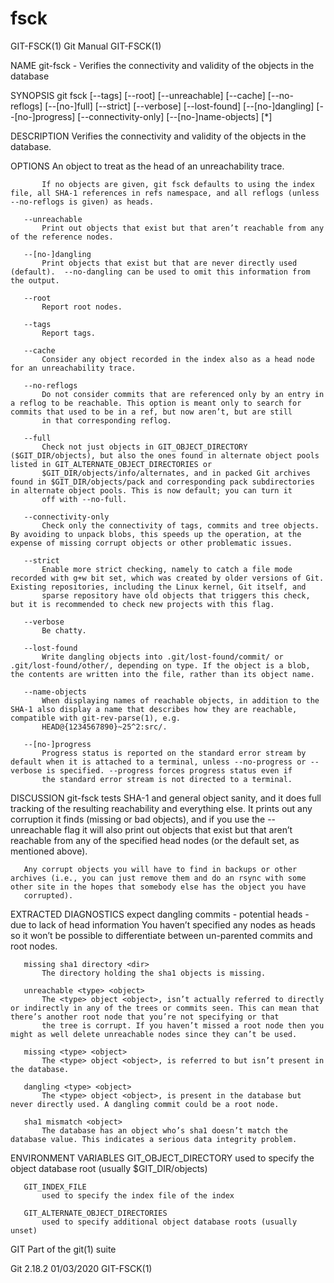  # fsck 
GIT-FSCK(1)                                                                                       Git Manual                                                                                      GIT-FSCK(1)

NAME
       git-fsck - Verifies the connectivity and validity of the objects in the database

SYNOPSIS
       git fsck [--tags] [--root] [--unreachable] [--cache] [--no-reflogs]
                [--[no-]full] [--strict] [--verbose] [--lost-found]
                [--[no-]dangling] [--[no-]progress] [--connectivity-only]
                [--[no-]name-objects] [<object>*]

DESCRIPTION
       Verifies the connectivity and validity of the objects in the database.

OPTIONS
       <object>
           An object to treat as the head of an unreachability trace.

           If no objects are given, git fsck defaults to using the index file, all SHA-1 references in refs namespace, and all reflogs (unless --no-reflogs is given) as heads.

       --unreachable
           Print out objects that exist but that aren’t reachable from any of the reference nodes.

       --[no-]dangling
           Print objects that exist but that are never directly used (default).  --no-dangling can be used to omit this information from the output.

       --root
           Report root nodes.

       --tags
           Report tags.

       --cache
           Consider any object recorded in the index also as a head node for an unreachability trace.

       --no-reflogs
           Do not consider commits that are referenced only by an entry in a reflog to be reachable. This option is meant only to search for commits that used to be in a ref, but now aren’t, but are still
           in that corresponding reflog.

       --full
           Check not just objects in GIT_OBJECT_DIRECTORY ($GIT_DIR/objects), but also the ones found in alternate object pools listed in GIT_ALTERNATE_OBJECT_DIRECTORIES or
           $GIT_DIR/objects/info/alternates, and in packed Git archives found in $GIT_DIR/objects/pack and corresponding pack subdirectories in alternate object pools. This is now default; you can turn it
           off with --no-full.

       --connectivity-only
           Check only the connectivity of tags, commits and tree objects. By avoiding to unpack blobs, this speeds up the operation, at the expense of missing corrupt objects or other problematic issues.

       --strict
           Enable more strict checking, namely to catch a file mode recorded with g+w bit set, which was created by older versions of Git. Existing repositories, including the Linux kernel, Git itself, and
           sparse repository have old objects that triggers this check, but it is recommended to check new projects with this flag.

       --verbose
           Be chatty.

       --lost-found
           Write dangling objects into .git/lost-found/commit/ or .git/lost-found/other/, depending on type. If the object is a blob, the contents are written into the file, rather than its object name.

       --name-objects
           When displaying names of reachable objects, in addition to the SHA-1 also display a name that describes how they are reachable, compatible with git-rev-parse(1), e.g.
           HEAD@{1234567890}~25^2:src/.

       --[no-]progress
           Progress status is reported on the standard error stream by default when it is attached to a terminal, unless --no-progress or --verbose is specified. --progress forces progress status even if
           the standard error stream is not directed to a terminal.

DISCUSSION
       git-fsck tests SHA-1 and general object sanity, and it does full tracking of the resulting reachability and everything else. It prints out any corruption it finds (missing or bad objects), and if
       you use the --unreachable flag it will also print out objects that exist but that aren’t reachable from any of the specified head nodes (or the default set, as mentioned above).

       Any corrupt objects you will have to find in backups or other archives (i.e., you can just remove them and do an rsync with some other site in the hopes that somebody else has the object you have
       corrupted).

EXTRACTED DIAGNOSTICS
       expect dangling commits - potential heads - due to lack of head information
           You haven’t specified any nodes as heads so it won’t be possible to differentiate between un-parented commits and root nodes.

       missing sha1 directory <dir>
           The directory holding the sha1 objects is missing.

       unreachable <type> <object>
           The <type> object <object>, isn’t actually referred to directly or indirectly in any of the trees or commits seen. This can mean that there’s another root node that you’re not specifying or that
           the tree is corrupt. If you haven’t missed a root node then you might as well delete unreachable nodes since they can’t be used.

       missing <type> <object>
           The <type> object <object>, is referred to but isn’t present in the database.

       dangling <type> <object>
           The <type> object <object>, is present in the database but never directly used. A dangling commit could be a root node.

       sha1 mismatch <object>
           The database has an object who’s sha1 doesn’t match the database value. This indicates a serious data integrity problem.

ENVIRONMENT VARIABLES
       GIT_OBJECT_DIRECTORY
           used to specify the object database root (usually $GIT_DIR/objects)

       GIT_INDEX_FILE
           used to specify the index file of the index

       GIT_ALTERNATE_OBJECT_DIRECTORIES
           used to specify additional object database roots (usually unset)

GIT
       Part of the git(1) suite

Git 2.18.2                                                                                        01/03/2020                                                                                      GIT-FSCK(1)
